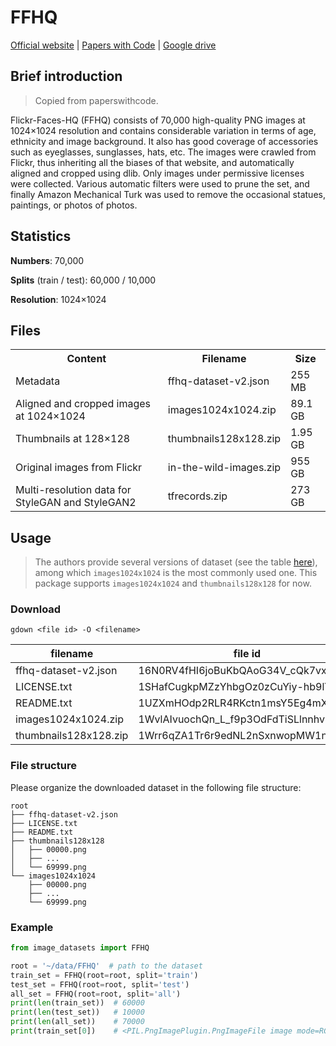 # FFHQ

[Official website](https://github.com/NVlabs/ffhq-dataset) | [Papers with Code](https://paperswithcode.com/dataset/ffhq) | [Google drive](https://drive.google.com/drive/folders/1u2xu7bSrWxrbUxk-dT-UvEJq8IjdmNTP)

## Brief introduction

> Copied from paperswithcode.

Flickr-Faces-HQ (FFHQ) consists of 70,000 high-quality PNG images at 1024×1024 resolution and contains considerable variation in terms of age, ethnicity and image background. It also has good coverage of accessories such as eyeglasses, sunglasses, hats, etc. The images were crawled from Flickr, thus inheriting all the biases of that website, and automatically aligned and cropped using dlib. Only images under permissive licenses were collected. Various automatic filters were used to prune the set, and finally Amazon Mechanical Turk was used to remove the occasional statues, paintings, or photos of photos.

## Statistics

**Numbers**: 70,000

**Splits** (train / test): 60,000 / 10,000

**Resolution**: 1024×1024

## Files

<table>
<tr><th>Content</th><th>Filename</th><th>Size</th></tr>
<tr><td>Metadata</td><td>ffhq-dataset-v2.json</td><td>255 MB</td></tr>
<tr><td>Aligned and cropped images at 1024×1024</td><td>images1024x1024.zip</td><td>89.1 GB</td></tr>
<tr><td>Thumbnails at 128×128</td><td>thumbnails128x128.zip</td><td>1.95 GB</td></tr>
<tr><td>Original images from Flickr</td><td>in-the-wild-images.zip</td><td>955 GB</td></tr>
<tr><td>Multi-resolution data for StyleGAN and StyleGAN2</td><td>tfrecords.zip</td><td>273 GB</td></tr>
</table>

## Usage

> The authors provide several versions of dataset (see the table [here](https://github.com/NVlabs/ffhq-dataset#overview)), among which `images1024x1024` is the most commonly used one. This package supports `images1024x1024` and `thumbnails128x128` for now.

### Download

```shell
gdown <file id> -O <filename>
```

| filename              | file id                           | md5sum                           |
|-----------------------|-----------------------------------|----------------------------------|
| ffhq-dataset-v2.json  | 16N0RV4fHI6joBuKbQAoG34V_cQk7vxSA | 425ae20f06a4da1d4dc0f46d40ba5fd6 |
| LICENSE.txt           | 1SHafCugkpMZzYhbgOz0zCuYiy-hb9lYX | 724f3831aaecd61a84fe98500079abc2 |
| README.txt            | 1UZXmHOdp2RLR4RKctn1msY5Eg4mXU3Q6 | -                                |
| images1024x1024.zip   | 1WvlAIvuochQn_L_f9p3OdFdTiSLlnnhv | -                                |
| thumbnails128x128.zip | 1Wrr6qZA1Tr6r9edNL2nSxnwopMW1n6pR | -                                |

### File structure

Please organize the downloaded dataset in the following file structure:

```text
root
├── ffhq-dataset-v2.json
├── LICENSE.txt
├── README.txt
├── thumbnails128x128
│   ├── 00000.png
│   ├── ...
│   └── 69999.png
└── images1024x1024
    ├── 00000.png
    ├── ...
    └── 69999.png
```

### Example

```python
from image_datasets import FFHQ

root = '~/data/FFHQ'  # path to the dataset
train_set = FFHQ(root=root, split='train')
test_set = FFHQ(root=root, split='test')
all_set = FFHQ(root=root, split='all')
print(len(train_set))  # 60000
print(len(test_set))   # 10000
print(len(all_set))    # 70000
print(train_set[0])    # <PIL.PngImagePlugin.PngImageFile image mode=RGB size=1024x1024 at 0x7FD1B8BF1A50>
```
